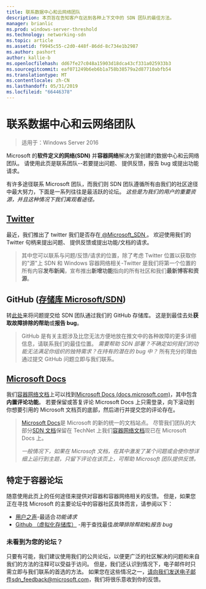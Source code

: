```yaml
---
title: 联系数据中心和云网络团队
description: 本页旨在告知客户在达到各种上下文中的 SDN 团队的最佳方法。
manager: brianlic
ms.prod: windows-server-threshold
ms.technology: networking-sdn
ms.topic: article
ms.assetid: f9945c55-c2d0-448f-86dd-8c734e1b2987
ms.author: pashort
author: kallie-b
ms.openlocfilehash: dd67fe27c048a15903d18dca43cf331a025933b3
ms.sourcegitcommit: eaf071249b6eb6b1a758b38579a2d87710abfb54
ms.translationtype: MT
ms.contentlocale: zh-CN
ms.lasthandoff: 05/31/2019
ms.locfileid: "66446378"
---
```

# <a name="contact-the-datacenter-and-cloud-networking-team"></a>联系数据中心和云网络团队

> 适用于：Windows Server 2016

Microsoft 的**软件定义的网络\(SDN\)** 并**容器网络**解决方案创建的数据中心和云网络团队。 请使用此页是联系团队--若要提出问题、 提供反馈，报告 bug 或提出功能请求。

有许多途径联系 Microsoft 团队，而我们则 SDN 团队遵循所有由我们的社区途径中最大努力，下面是一系列往往是最活跃的论坛。 *这些是为我们的用户的重要资源，并且这种情况下我们离观看途径。*

## <a name="twitterhttpstwittercommicrosoftsdn"></a>[Twitter](https://twitter.com/Microsoft_SDN)

最近，我们推出了 twitter 我们是否存在[ @Microsoft_SDN ](https://twitter.com/Microsoft_SDN)。 欢迎使用我们的 Twitter 句柄来提出问题、 提供反馈或提出功能/文档的请求。
> 其中您可以联系与问题/反馈/请求的位置，除了考虑 Twitter 位置以获取你的"源"上 SDN 和 Windows 容器网络相关-Twitter 是我们将第一个位置的所有内容**发布新闻**，宣布推出**新增功能**指向的所有社区和我们**最新博客和资源**。

## <a name="github-microsoftsdn-repohttpsgithubcommicrosoftsdnissues"></a>GitHub ([存储库 Microsoft/SDN](https://github.com/Microsoft/SDN/issues))
转[此处](https://github.com/Microsoft/SDN/issues)来将问题提交给 SDN 团队通过我们的 GitHub 存储库。 这是到最佳去处**获取故障排除的帮助**或**报告 bug**。

> GitHub 是有关主题涉及比您无法方便地放在推文中的各种故障的更多详细信息，请联系我们的最佳位置。 *需要帮助 SDN 部署？不确定如何我们的功能无法满足你组织的独特需求？在持有的潜在的 bug 中？* 所有充分的理由通过提交 GitHub 问题立即与我们联系。

## <a name="microsoft-docshttpsdocsmicrosoftcom"></a>[Microsoft Docs](https://docs.microsoft.com/)
我们[容器网络文档](https://docs.microsoft.com/virtualization/windowscontainers/manage-containers/container-networking)上可以找到[Microsoft Docs (docs.microsoft.com)](https://docs.microsoft.com/)，其中包含**内置评论功能**。 若要保留或答复评论 Microsoft Docs 上只需登录，向下滚动到你想要引用的 Microsoft 文档页的底部，然后进行并提交您的评论存在。

> [Microsoft Docs](https://docs.microsoft.com/)是 Microsoft 的新的统一的文档站点。 尽管我们团队的大部分[SDN 文档](https://technet.microsoft.com/windows-server-docs/networking/sdn/software-defined-networking)保留在 TechNet 上我们[容器网络文档](https://docs.microsoft.com/virtualization/windowscontainers/manage-containers/container-networking)现已在 Microsoft Docs 上。
> 
> *一般情况下，如果在 Microsoft 文档，在其中激发了某个问题或会使你想详细上运行到主题，只留下评论在该页上，可帮助 Microsoft 团队提供反馈。*

## <a name="container-specific-forums"></a>特定于容器论坛
随意使用此页上的任何途径来提供对容器和容器网络相关的反馈。 但是，如果您正在寻找 Microsoft 的主要论坛中的容器社区具体而言，请参阅以下：
- [用户之声](https://windowsserver.uservoice.com/forums/304624-containers)-最适合*功能请求*
- [Github （虚拟化存储库）](https://github.com/Microsoft/Virtualization-Documentation) -用于查找最佳*故障排除帮助*和*报告 bug*

### <a name="not-seeing-the-forum-for-you"></a>未看到为您的论坛？ 
只要有可能，我们建议使用我们的公共论坛，以便更广泛的社区解决的问题和来自我们的方法的注释可以受益于访问。 但是，我们还认识到情况下，电子邮件时只需立即与我们联系的首选的方法。 如果您在这些情况之一，请向我们发送电子邮件sdn_feedback@microsoft.com，我们将很乐意收到你的反馈。
